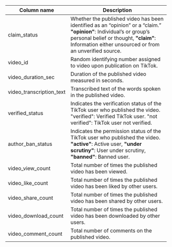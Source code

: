 |        Column name        |                       Description                                                                            |                                       
|---------------------------|--------------------------------------------------------------------------------------------------------------|
| claim_status              | Whether the published video has been identified as an “opinion” or a “claim.” **"opinion"**: Individual’s or group’s personal belief or thought, **"claim"**: Information either unsourced or from an unverified source.                                                                |                                                               
| video_id                  | Random identifying number assigned to video upon publication on TikTok.                                      |                                              
| video_duration_sec        | Duration of the published video measured in seconds.                                                         |                                              
| video_transcription_text  | Transcribed text of the words spoken in the published video.                                                 |                                              
| verified_status           | Indicates the verification status of the TikTok user who published the video. "verified": Verified TikTok user. "not verified": TikTok user not verified.                               
| author_ban_status         | Indicates the permission status of the TikTok user who published the video. **"active"**: Active user, **"under scrutiny"**: User under scrutiny, **"banned"**: Banned user.                         
| video_view_count          | Total number of times the published video has been viewed.                                                   |                                              
| video_like_count          | Total number of times the published video has been liked by other users.                                     |                                              
| video_share_count         | Total number of times the published video has been shared by other users.                                    |                                              
| video_download_count      | Total number of times the published video has been downloaded by other users.                                |                                              
| video_comment_count       | Total number of comments on the published video.                                                             |                                              
